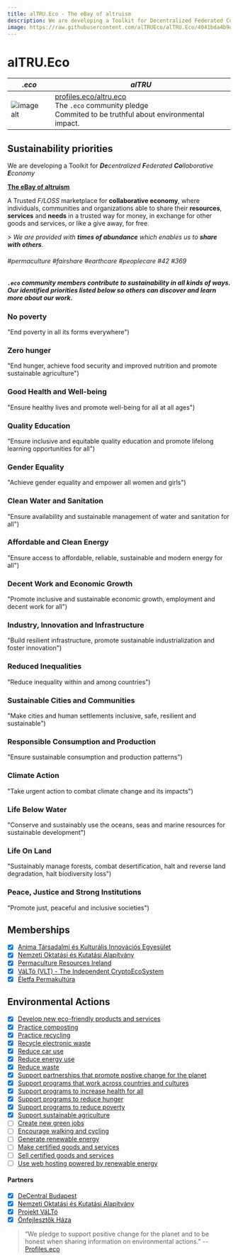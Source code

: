 ```yaml
---
title: alTRU.Eco - The eBay of altruism
description: We are developing a Toolkit for Decentralized Federated Collaborative Economy
image: https://raw.githubusercontent.com/alTRUEco/alTRU.Eco/4041bda4b9d33478e058198f930a72728e93688b/public/assets/images/alTRUEco-logo-sq-tr-c.png
---
```


# alTRU.Eco

| *.eco* | *alTRU* 
| -------- | -------- 
| ![image alt](https://cdn.profiles.eco/img/doteco-logo-ruby.svg ".eco Community Organization") | [profiles.eco/altru.eco](https://profiles.eco/altru.eco/)<br />The `.eco` community pledge<br />Commited to be truthful about environmental impact.

## Sustainability priorities

We are developing a Toolkit for _**De**centralized **F**ederated **Co**llaborative **E**conomy_

**[The eBay of altruism](https://github.com/DeCentral-Budapest/altruist-platform-meteor)**

A Trusted _F/LOSS_ marketplace for **collaborative economy**, where individuals, communities and organizations able to share their **resources**, **services** and **needs** in a trusted way for money, in exchange for other goods and services, or like a give away, for free.

_\> We are provided with **times of abundance** which enables us to **share with others**._

###### _#permaculture #fairshare #earthcare #peoplecare #42 #369_

##### `.eco` community members contribute to sustainability in all kinds of ways. Our identified priorities listed below so others can discover and learn more about our work.

### No poverty
"End poverty in all its forms everywhere")
### Zero hunger
"End hunger, achieve food security and improved nutrition and promote sustainable agriculture")
### Good Health and Well-being
"Ensure healthy lives and promote well-being for all at all ages")
### Quality Education
"Ensure inclusive and equitable quality education and promote lifelong learning opportunities for all")
### Gender Equality
"Achieve gender equality and empower all women and girls")
### Clean Water and Sanitation
"Ensure availability and sustainable management of water and sanitation for all")
### Affordable and Clean Energy
"Ensure access to affordable, reliable, sustainable and modern energy for all")
### Decent Work and Economic Growth
"Promote inclusive and sustainable economic growth, employment and decent work for all")
### Industry, Innovation and Infrastructure
"Build resilient infrastructure, promote sustainable industrialization and foster innovation")
### Reduced Inequalities
"Reduce inequality within and among countries")
### Sustainable Cities and Communities
"Make cities and human settlements inclusive, safe, resilient and sustainable")
### Responsible Consumption and Production
"Ensure sustainable consumption and production patterns")
### Climate Action
"Take urgent action to combat climate change and its impacts")
### Life Below Water
"Conserve and sustainably use the oceans, seas and marine resources for sustainable development")
### Life On Land
"Sustainably manage forests, combat desertification, halt and reverse land degradation, halt biodiversity loss")
### Peace, Justice and Strong Institutions
"Promote just, peaceful and inclusive societies")

## Memberships

- [x] [Anima Társadalmi és Kulturális Innovációs Egyesület](http://nagymadar.hu/anima-tarsadalmi-es-kulturalis-innovacios-egyesulet)
- [x] [Nemzeti Oktatási és Kutatási Alapítvány](https://noka.hu/)
- [x] [Permaculture Resources Ireland](http://pri.irish/)
- [x] [VáLTó (VLT) - The Independent CryptoEcoSystem](https://valto.ro/)
- [x] [Életfa Permakultúra](https://permaculture.hu/)

## Environmental Actions

- [x] [Develop new eco-friendly products and services](https://profiles.eco/profile/action/eco-friendly-products-services)
- [x] [Practice composting](https://profiles.eco/profile/action/composting)
- [x] [Practice recycling](https://profiles.eco/profile/action/recycling)
- [x] [Recycle electronic waste](https://profiles.eco/profile/action/ewaste-recycling)
- [x] [Reduce car use](https://profiles.eco/profile/action/reduce-car)
- [x] [Reduce energy use](https://profiles.eco/profile/action/reduce-energy)
- [x] [Reduce waste](https://profiles.eco/profile/action/reduce-waste)
- [x] [Support partnerships that promote postive change for the planet](https://profiles.eco/profile/action/partnerships)
- [x] [Support programs that work across countries and cultures](https://profiles.eco/profile/action/cross-cultural-programs)
- [x] [Support programs to increase health for all](https://profiles.eco/profile/action/health-programs)
- [x] [Support programs to reduce hunger](https://profiles.eco/profile/action/hunger-programs)
- [x] [Support programs to reduce poverty](https://profiles.eco/profile/action/poverty-programs)
- [x] [Support sustainable agriculture](https://profiles.eco/profile/action/sustainable-agriculture)
- [ ] [Create new green jobs](https://profiles.eco/profile/action/green-jobs)
- [ ] [Encourage walking and cycling](https://profiles.eco/profile/action/walking-biking)
- [ ] [Generate renewable energy](https://profiles.eco/profile/action/generate-renewable)
- [ ] [Make certified goods and services](https://profiles.eco/profile/action/make-certified-goods-services)
- [ ] [Sell certified goods and services](https://profiles.eco/profile/action/sell-certified-goods-services)
- [ ] [Use web hosting powered by renewable energy](https://profiles.eco/profile/action/green-hosting)

#### Partners

- [x] [DeCentral Budapest ](https://github.com/DeCentral-Budapest)
- [x] [Nemzeti Oktatási és Kutatási Alapítvány ](https://noka.hu/)
- [x] [Projekt VáLTó ](https://valto.ro/)
- [x] [Önfejlesztők Háza](https://onfejlesztok.hu/)

> “We pledge to support positive change for the planet and to be honest when sharing information on environmental actions.”
-- [Profiles.eco](https://profiles.eco/altru.eco/)
